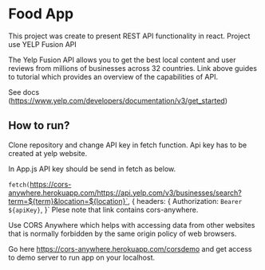 # Food App

This project was create to present REST API functionality in react.
Project use YELP Fusion API

The Yelp Fusion API allows you to get the best local content and user reviews from millions of businesses across 32 countries. Link above guides to tutorial which provides an overview of the capabilities of API.

See docs (https://www.yelp.com/developers/documentation/v3/get_started)

## How to run?

Clone repository and change API key in fetch function. Api key has to be created at yelp website.

In App.js API key should be send in fetch as below.

`fetch(`https://cors-anywhere.herokuapp.com/https://api.yelp.com/v3/businesses/search?term=${term}&location=${location}`, {
      headers: {
        Authorization: `Bearer ${apiKey}`,
      }`
 Plese note that link contains cors-anywhere.
 
 Use CORS Anywhere which helps with accessing data from other websites that is normally forbidden by the same origin policy of web browsers.      
 
 Go here  https://cors-anywhere.herokuapp.com/corsdemo and get access to demo server to run app on your localhost.


